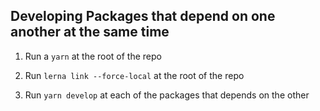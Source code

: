 ## Developing Packages that depend on one another at the same time

1. Run a `yarn` at the root of the repo

2. Run `lerna link --force-local` at the root of the repo

3. Run `yarn develop` at each of the packages that depends on the other
